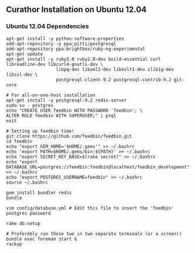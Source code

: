 Curathor Installation on Ubuntu 12.04
------------------------------------

### Ubuntu 12.04 Dependencies

    apt-get install -y python-software-properties
    add-apt-repository -y ppa:pitti/postgresql
    add-apt-repository ppa:brightbox/ruby-ng-experimental
    apt-get update
    apt-get install -y ruby2.0 ruby2.0-dev build-essential curl libreadline-dev libcurl4-gnutls-dev \
                       libpq-dev libxml2-dev libxslt1-dev zlib1g-dev libssl-dev \
                       postgresql-client-9.2 postgresql-contrib-9.2 git-core

    # For all-on-one-host installation
    apt-get install -y postgresql-9.2 redis-server
    sudo su - postgres
    echo "CREATE USER feedbin WITH PASSWORD 'feedbin'; \
    ALTER ROLE feedbin WITH SUPERUSER;" | psql
    exit

    # Setting up feedbin time!
    git clone https://github.com/feedbin/feedbin.git
    cd feedbin
    echo "export GEM_HOME='$HOME/.gems'" >> ~/.bashrc
    echo 'export PATH=$HOME/.gems/bin:${PATH}' >> ~/.bashrc
    echo "export SECRET_KEY_BASE=$(rake secret)" >> ~/.bashrc
    echo "export DATABASE_URL=postgres://feedbin:feedbin@localhost/feedbin_development" >> ~/.bashrc
    echo "export POSTGRES_USERNAME=feedbin" >> ~/.bashrc
    source ~/.bashrc

    gem install bundler redis
    bundle

    vim config/database.yml # Edit this file to insert the 'feedbin' postgres password

    rake db:setup

    # Preferebly run these two in two separate terminals (or a screen!)
    bundle exec foreman start &
    rackup
